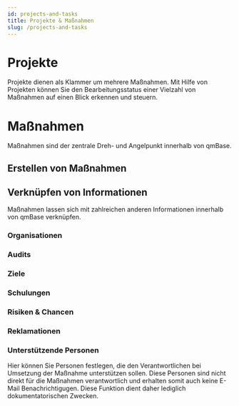 ```yaml
---
id: projects-and-tasks
title: Projekte & Maßnahmen
slug: /projects-and-tasks
---
```


# Projekte

Projekte dienen als Klammer um mehrere Maßnahmen. Mit Hilfe von Projekten können Sie den Bearbeitungsstatus einer Vielzahl von Maßnahmen auf einen Blick erkennen und steuern.

# Maßnahmen

Maßnahmen sind der zentrale Dreh- und Angelpunkt innerhalb von qmBase.

## Erstellen von Maßnahmen

## Verknüpfen von Informationen

Maßnahmen lassen sich mit zahlreichen anderen Informationen innerhalb von qmBase verknüpfen.

### Organisationen

### Audits

### Ziele

### Schulungen

### Risiken & Chancen

### Reklamationen

### Unterstützende Personen

Hier können Sie Personen festlegen, die den Verantwortlichen bei Umsetzung der Maßnahme unterstützen sollen. Diese Personen sind nicht direkt für die Maßnahmen verantwortlich und erhalten somit auch keine E-Mail Benachrichtigugen. Diese Funktion dient daher lediglich dokumentatorischen Zwecken.

